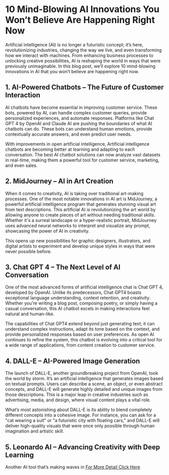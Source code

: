 # 10 Mind-Blowing AI Innovations You Won’t Believe Are Happening Right Now

Artificial intelligence (AI) is no longer a futuristic concept; it’s here, revolutionizing industries, changing the way we live, and even transforming how we interact with machines. From enhancing business processes to unlocking creative possibilities, AI is reshaping the world in ways that were previously unimaginable. In this blog post, we’ll explore 10 mind-blowing innovations in AI that you won’t believe are happening right now.

## 1. AI-Powered Chatbots – The Future of Customer Interaction
AI chatbots have become essential in improving customer service. These bots, powered by AI, can handle complex customer queries, provide personalized experiences, and automate responses. Platforms like Chat GPT 4 by OpenAI and Claude AI are pushing the boundaries of what AI chatbots can do. These bots can understand human emotions, provide contextually accurate answers, and even predict user needs.

With improvements in open artificial intelligence, Artificial intelligence chatbots are becoming better at learning and adapting to each conversation. The best AI chatbot solutions can now analyze vast datasets in real-time, making them a powerful tool for customer service, marketing, and even sales.

## 2. MidJourney – AI in Art Creation
When it comes to creativity, AI is taking over traditional art-making processes. One of the most notable innovations in AI art is MidJourney, a powerful artificial intelligence program that generates stunning visual art from text descriptions. This artificial AI is revolutionizing the art world by allowing anyone to create pieces of art without needing traditional skills. Whether it's a surreal landscape or a hyper-realistic portrait, MidJourney uses advanced neural networks to interpret and visualize any prompt, showcasing the power of AI in creativity.

This opens up new possibilities for graphic designers, illustrators, and digital artists to experiment and develop unique styles in ways that were never possible before.

## 3. Chat GPT 4 – The Next Level of AI Conversation
One of the most advanced forms of artificial intelligence chat is Chat GPT 4, developed by OpenAI. Unlike its predecessors, Chat GPT4 boasts exceptional language understanding, context retention, and creativity. Whether you’re writing a blog post, composing poetry, or simply having a casual conversation, this AI chatbot excels in making interactions feel natural and human-like.

The capabilities of Chat GPT4 extend beyond just generating text; it can understand complex instructions, adapt its tone based on the context, and provide personalized responses based on user preferences. As open AI continues to refine the system, this chatbot is evolving into a critical tool for a wide range of applications, from content creation to customer service.

## 4. DALL-E – AI-Powered Image Generation
The launch of DALL-E, another groundbreaking project from OpenAI, took the world by storm. It’s an artificial intelligence that generates images based on textual prompts. Users can describe a scene, an object, or even abstract concepts, and DALL-E will generate highly detailed and unique images from those descriptions. This is a major leap in creative industries such as advertising, media, and design, where visual content plays a vital role.

What’s most astonishing about DALL-E is its ability to blend completely different concepts into a cohesive image. For instance, you can ask for a "cat wearing a suit" or "a futuristic city with floating cars," and DALL-E will deliver high-quality visuals that were once only possible through human imagination and artistic skill.

## 5. Leonardo AI – Advancing Creativity with Deep Learning
Another AI tool that’s making waves in
[For More Detail Click Here](https://cryptostockwaves.com/10-mind-blowing-innovations-in-artificial-intelligence-you-wont-believe/)
